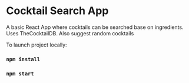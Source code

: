 # Cocktail Search App

A basic React App where cocktails can be searched base on ingredients. Uses TheCocktailDB. Also suggest random cocktails


To launch project locally:
### `npm install`
### `npm start`
